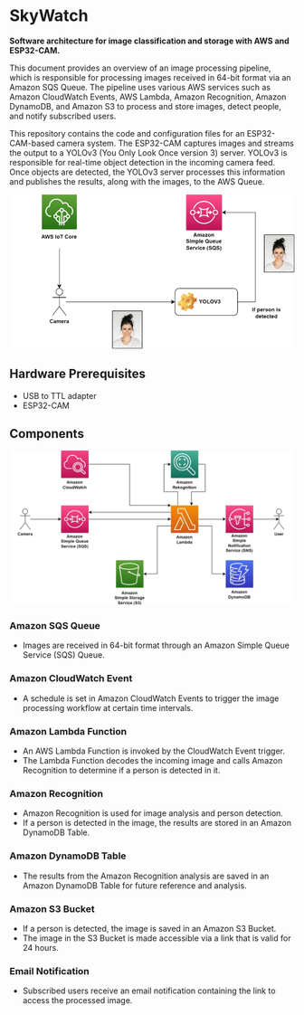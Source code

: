 # SkyWatch
**Software architecture for image classification and storage with AWS and ESP32-CAM.**

This document provides an overview of an image processing pipeline, which is responsible for processing images received in 64-bit format via an Amazon SQS Queue. 
The pipeline uses various AWS services such as Amazon CloudWatch Events, AWS Lambda, Amazon Recognition, Amazon DynamoDB, and Amazon S3 to process and store images, detect people, and notify subscribed users.

This repository contains the code and configuration files for an ESP32-CAM-based camera system. 
The ESP32-CAM captures images and streams the output to a YOLOv3 (You Only Look Once version 3) server. 
YOLOv3 is responsible for real-time object detection in the incoming camera feed. Once objects are detected, 
the YOLOv3 server processes this information and publishes the results, along with the images, to the AWS Queue.

![Camera pipeline](docs/latex/cam_pipeline.png)

## Hardware Prerequisites

- USB to TTL adapter
- ESP32-CAM

## Components

![AWS pipeline](docs/latex/AWS_overview.jpg)

### Amazon SQS Queue

- Images are received in 64-bit format through an Amazon Simple Queue Service (SQS) Queue.
  
### Amazon CloudWatch Event

- A schedule is set in Amazon CloudWatch Events to trigger the image processing workflow at certain time intervals.
  
### Amazon Lambda Function

- An AWS Lambda Function is invoked by the CloudWatch Event trigger.
- The Lambda Function decodes the incoming image and calls Amazon Recognition to determine if a person is detected in it.
  
### Amazon Recognition

- Amazon Recognition is used for image analysis and person detection.
- If a person is detected in the image, the results are stored in an Amazon DynamoDB Table.
  
### Amazon DynamoDB Table

- The results from the Amazon Recognition analysis are saved in an Amazon DynamoDB Table for future reference and analysis.
  
### Amazon S3 Bucket

- If a person is detected, the image is saved in an Amazon S3 Bucket.
- The image in the S3 Bucket is made accessible via a link that is valid for 24 hours.
  
### Email Notification

- Subscribed users receive an email notification containing the link to access the processed image.
